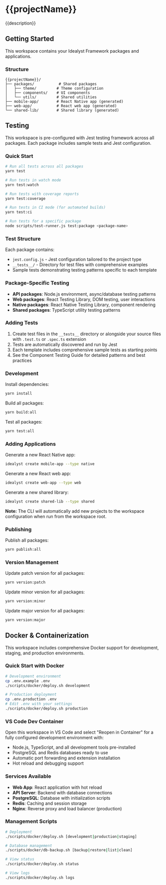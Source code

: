# {{projectName}}

{{description}}

## Getting Started

This workspace contains your Idealyst Framework packages and applications.

### Structure

```
{{projectName}}/
├── packages/           # Shared packages
│   ├── theme/         # Theme configuration
│   ├── components/    # UI components
│   └── utils/         # Shared utilities
├── mobile-app/        # React Native app (generated)
├── web-app/           # React web app (generated)
└── shared-lib/        # Shared library (generated)
```

## Testing

This workspace is pre-configured with Jest testing framework across all packages. Each package includes sample tests and Jest configuration.

### Quick Start

```bash
# Run all tests across all packages
yarn test

# Run tests in watch mode
yarn test:watch

# Run tests with coverage reports
yarn test:coverage

# Run tests in CI mode (for automated builds)
yarn test:ci

# Run tests for a specific package
node scripts/test-runner.js test:package <package-name>
```

### Test Structure

Each package contains:
- `jest.config.js` - Jest configuration tailored to the project type
- `__tests__/` - Directory for test files with comprehensive examples
- Sample tests demonstrating testing patterns specific to each template

### Package-Specific Testing

- **API packages**: Node.js environment, async/database testing patterns
- **Web packages**: React Testing Library, DOM testing, user interactions
- **Native packages**: React Native Testing Library, component rendering
- **Shared packages**: TypeScript utility testing patterns

### Adding Tests

1. Create test files in the `__tests__` directory or alongside your source files with `.test.ts` or `.spec.ts` extension
2. Tests are automatically discovered and run by Jest
3. Each template includes comprehensive sample tests as starting points
4. See the Component Testing Guide for detailed patterns and best practices

### Development

Install dependencies:
```bash
yarn install
```

Build all packages:
```bash
yarn build:all
```

Test all packages:
```bash
yarn test:all
```

### Adding Applications

Generate a new React Native app:
```bash
idealyst create mobile-app --type native
```

Generate a new React web app:
```bash
idealyst create web-app --type web
```

Generate a new shared library:
```bash
idealyst create shared-lib --type shared
```

**Note:** The CLI will automatically add new projects to the workspace configuration when run from the workspace root.

### Publishing

Publish all packages:
```bash
yarn publish:all
```

### Version Management

Update patch version for all packages:
```bash
yarn version:patch
```

Update minor version for all packages:
```bash
yarn version:minor
```

Update major version for all packages:
```bash
yarn version:major
```

## Docker & Containerization

This workspace includes comprehensive Docker support for development, staging, and production environments.

### Quick Start with Docker

```bash
# Development environment
cp .env.example .env
./scripts/docker/deploy.sh development

# Production deployment
cp .env.production .env
# Edit .env with your settings
./scripts/docker/deploy.sh production
```

### VS Code Dev Container

Open this workspace in VS Code and select "Reopen in Container" for a fully configured development environment with:
- Node.js, TypeScript, and all development tools pre-installed
- PostgreSQL and Redis databases ready to use
- Automatic port forwarding and extension installation
- Hot reload and debugging support

### Services Available

- **Web App**: React application with hot reload
- **API Server**: Backend with database connections
- **PostgreSQL**: Database with initialization scripts
- **Redis**: Caching and session storage
- **Nginx**: Reverse proxy and load balancer (production)

### Management Scripts

```bash
# Deployment
./scripts/docker/deploy.sh [development|production|staging]

# Database management
./scripts/docker/db-backup.sh [backup|restore|list|clean]

# View status
./scripts/docker/deploy.sh status

# View logs
./scripts/docker/deploy.sh logs
``` 